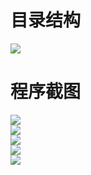 # 目录结构
![](http://olanoc69d.bkt.clouddn.com/20170323290651026013431.png)
# 程序截图
![](https://github.com/freedomdouble/bbs/blob/master/gif/1.gif)  
![](https://github.com/freedomdouble/bbs/blob/master/gif/2.gif)  
![](https://github.com/freedomdouble/bbs/blob/master/gif/3.gif)  
![](https://github.com/freedomdouble/bbs/blob/master/gif/4.gif)  
![](https://github.com/freedomdouble/bbs/blob/master/gif/5.gif)